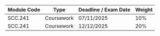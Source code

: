 
| Module Code | Type       | Deadline / Exam Date | Weight |
| ----------- | ---------- | -------------------- | ------ |
| SCC.241     | Coursework | 07/11/2025           | 10%    |
| SCC.241     | Coursework | 12/12/2025           | 20%    |
